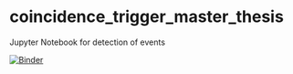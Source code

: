 # coincidence_trigger_master_thesis
Jupyter Notebook for detection of events

[![Binder](https://mybinder.org/badge_logo.svg)](https://mybinder.org/v2/gh/friva97/coincidence_trigger_master_thesis/main?labpath=test_coincidence_donegal_Master_Thesis_npa.ipynb)

